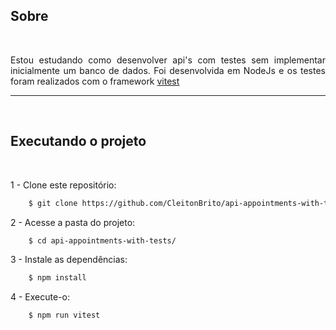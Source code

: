 ## Sobre
<br />

<p align="justify">
Estou estudando como desenvolver api's com testes sem implementar inicialmente um banco de dados. Foi desenvolvida em NodeJs e os testes foram realizados com o framework <a href="https://vitest.dev/">vitest</a>
</p>

<hr />
<br />

## Executando o projeto
<br />

<span>1 - Clone este repositório:</span>

```bash
    $ git clone https://github.com/CleitonBrito/api-appointments-with-tests.git
```

<span>2 - Acesse a pasta do projeto:</span>

```bash
    $ cd api-appointments-with-tests/
```

<span>3 - Instale as dependências:</span>

```bash
    $ npm install
```

<span>4 - Execute-o:</span>

```bash
    $ npm run vitest
```

<br />
<br />
